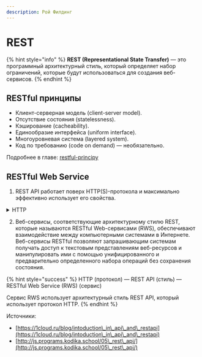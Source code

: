 ```yaml
---
description: Рой Филдинг
---
```


# REST

{% hint style="info" %}
**REST (Representational State Transfer)** — это программный архитектурный стиль, который определяет набор ограничений, которые будут использоваться для создания веб-сервисов.&#x20;
{% endhint %}

## RESTful принципы

* Клиент-серверная модель (client-server model).
* Отсутствие состояния (statelessness).
* Кэширование (cacheability).
* Единообразие интерфейса (uniform interface).
* Многоуровневая система (layered system).
* Код по требованию (code on demand) — необязательно.

Подробнее в главе: [restful-principy](restful-principy/ "mention")

## RESTful Web Service

1. REST API работает поверх HTTP(S)-протокола и максимально эффективно использует его свойства.&#x20;

<details>

<summary>HTTP</summary>

**HTTP (HyperText Transfer Protocol)** — протокол прикладного уровня. Обмен сообщениями идёт по схеме «запрос-ответ». Для идентификации ресурсов HTTP использует глобальные URI. В отличие от многих других протоколов, HTTP не сохраняет своего состояния. Это означает отсутствие сохранения промежуточного состояния между парами «запрос-ответ». Компоненты, использующие HTTP, могут самостоятельно осуществлять сохранение информации о состоянии, связанной с последними запросами и ответами (например, «куки» на стороне клиента, «сессии» на стороне сервера).

Подробнее в главе HTTP: [http.md](../../../../devops-for-sa/osnovy-setei/http.md "mention")

</details>

2. Веб-сервисы, соответствующие архитектурному стилю REST, которые называются RESTful Web-сервисами (RWS), обеспечивают взаимодействие между компьютерными системами в Интернете. Веб-сервисы RESTful позволяют запрашивающим системам получать доступ к текстовым представлениям веб-ресурсов и манипулировать ими с помощью унифицированного и предварительно определенного набора операций без сохранения состояния.

{% hint style="success" %}
HTTP (протокол) — REST API (стиль) — RESTful Web Service (RWS) (сервис)

Сервис RWS использует архитектурный стиль REST API, который использует протокол HTTP.&#x20;
{% endhint %}







Источники:&#x20;

* [https://1cloud.ru/blog/intoduction\_in\_api\_and\_restapi](https://1cloud.ru/blog/intoduction\_in\_api\_and\_restapi)
* [http://js.programs.kodika.school/05\_rest\_api/](http://js.programs.kodika.school/05\_rest\_api/)

